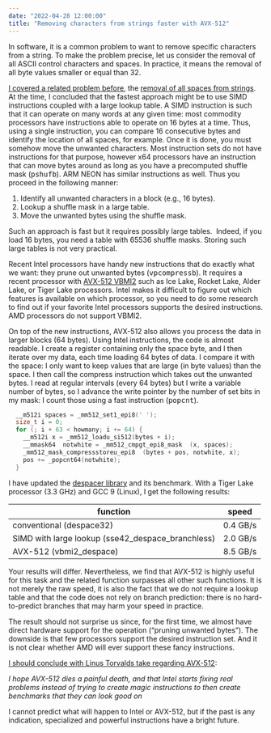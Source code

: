 ```yaml
---
date: "2022-04-28 12:00:00"
title: "Removing characters from strings faster with AVX-512"
---
```




In software, it is a common problem to want to remove specific characters from a string. To make the problem precise, let us consider the removal of all ASCII control characters and spaces. In practice, it means the removal of all byte values smaller or equal than 32.

[I covered a related problem before](/lemire/blog/2017/01/20/how-quickly-can-you-remove-spaces-from-a-string/), the [removal of all spaces from strings](/lemire/blog/2017/01/20/how-quickly-can-you-remove-spaces-from-a-string/). At the time, I concluded that the fastest approach might be to use SIMD instructions coupled with a large lookup table. A SIMD instruction is such that it can operate on many words at any given time: most commodity processors have instructions able to operate on 16 bytes at a time. Thus, using a single instruction, you can compare 16 consecutive bytes and identify the location of all spaces, for example. Once it is done, you must somehow move the unwanted characters. Most instruction sets do not have instructions for that purpose, however x64 processors have an instruction that can move bytes around as long as you have a precomputed shuffle mask (<tt>pshufb</tt>). ARM NEON has similar instructions as well. Thus you proceed in the following manner:

1. Identify all unwanted characters in a block (e.g., 16 bytes).
1. Lookup a shuffle mask in a large table.
1. Move the unwanted bytes using the shuffle mask.


Such an approach is fast but it requires possibly large tables.  Indeed, if you load 16 bytes, you need a table with 65536 shuffle masks. Storing such large tables is not very practical.

Recent Intel processors have handy new instructions that do exactly what we want: they prune out unwanted bytes (<tt>vpcompressb</tt>). It requires a recent processor with [AVX-512 VBMI2](https://en.wikipedia.org/wiki/AVX-512) such as Ice Lake, Rocket Lake, Alder Lake, or Tiger Lake processors. Intel makes it difficult to figure out which features is available on which processor, so you need to do some research to find out if your favorite Intel processors supports the desired instructions. AMD processors do not support VBMI2.

On top of the new instructions, AVX-512 also allows you process the data in larger blocks (64 bytes). Using Intel instructions, the code is almost readable. I create a register containing only the space byte, and I then iterate over my data, each time loading 64 bytes of data. I compare it with the space: I only want to keep values that are large (in byte values) than the space. I then call the compress instruction which takes out the unwanted bytes. I read at regular intervals (every 64 bytes) but I write a variable number of bytes, so I advance the write pointer by the number of set bits in my mask: I count those using a fast instruction (<tt>popcnt</tt>).
```C
  __m512i spaces = _mm512_set1_epi8(' ');
  size_t i = 0;
  for (; i + 63 < howmany; i += 64) {
    __m512i x = _mm512_loadu_si512(bytes + i);
    __mmask64  notwhite = _mm512_cmpgt_epi8_mask  (x, spaces);
    _mm512_mask_compressstoreu_epi8  (bytes + pos, notwhite, x);
    pos += _popcnt64(notwhite);
  }
```


I have updated the [despacer library](https://github.com/lemire/despacer) and its benchmark. With a Tiger Lake processor (3.3 GHz) and GCC 9 (Linux), I get the following results:

function                 |speed                    |
-------------------------|-------------------------|
conventional (despace32) |0.4 GB/s                 |
SIMD with large lookup (sse42_despace_branchless) |2.0 GB/s                 |
AVX-512 (vbmi2_despace)  |8.5 GB/s                 |


Your results will differ. Nevertheless, we find that AVX-512 is highly useful for this task and the related function surpasses all other such functions. It is not merely the raw speed, it is also the fact that we do not require a lookup table and that the code does not rely on branch prediction: there is no hard-to-predict branches that may harm your speed in practice.

The result should not surprise us since, for the first time, we almost have direct hardware support for the operation (&ldquo;pruning unwanted bytes&rdquo;). The downside is that few processors support the desired instruction set. And it is not clear whether AMD will ever support these fancy instructions.

[I should conclude with Linus Torvalds take regarding AVX-512](https://www.zdnet.com/article/linus-torvalds-i-hope-intels-avx-512-dies-a-painful-death/):

<em>I hope AVX-512 dies a painful death, and that Intel starts fixing real problems instead of trying to create magic instructions to then create benchmarks that they can look good on</em>

I cannot predict what will happen to Intel or AVX-512, but if the past is any indication, specialized and powerful instructions have a bright future.


